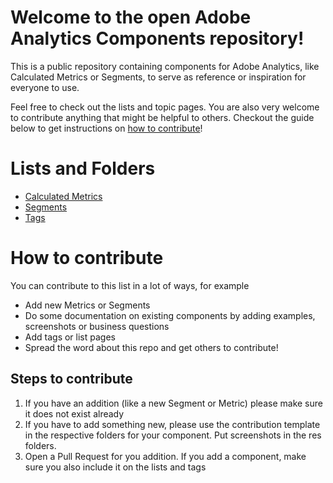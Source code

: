 # Welcome to the open Adobe Analytics Components repository!
This is a public repository containing components for Adobe Analytics, like Calculated Metrics or Segments, to serve as reference or inspiration for everyone to use.

Feel free to check out the lists and topic pages. You are also very welcome to contribute anything that might be helpful to others. Checkout the guide below to get instructions on [how to contribute](#how-to-contribute)!

# Lists and Folders
* [Calculated Metrics](Calculated%20Metrics/List%20of%20Calculated%20Metrics.md)
* [Segments](Segments/List%20of%20Segments.md)
* [Tags](Tags.md)

# How to contribute
You can contribute to this list in a lot of ways, for example
* Add new Metrics or Segments
* Do some documentation on existing components by adding examples, screenshots or business questions
* Add tags or list pages
* Spread the word about this repo and get others to contribute!

## Steps to contribute
1. If you have an addition (like a new Segment or Metric) please make sure it does not exist already
2. If you have to add something new, please use the contribution template in the respective folders for your component. Put screenshots in the res folders.
3. Open a Pull Request for you addition. If you add a component, make sure you also include it on the lists and tags